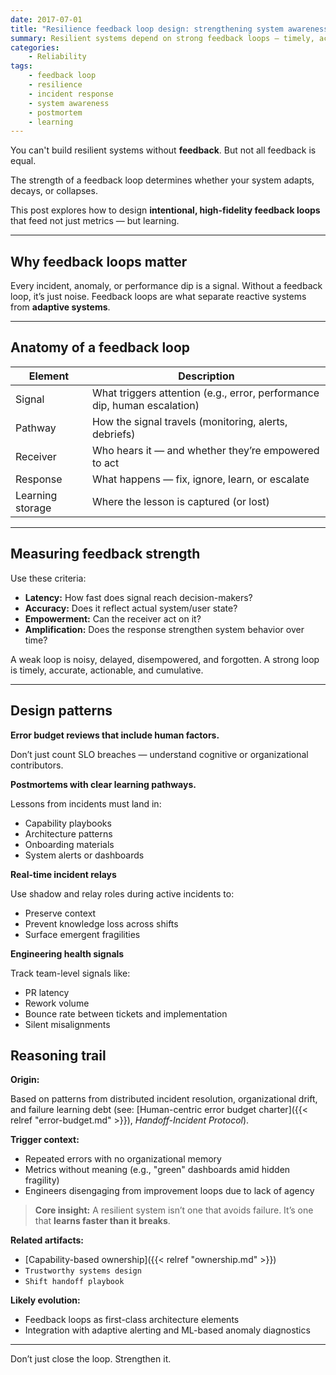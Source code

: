 ```yaml
---
date: 2017-07-01
title: "Resilience feedback loop design: strengthening system awareness"
summary: Resilient systems depend on strong feedback loops — timely, actionable, and cumulative — so learning outpaces failure and system awareness drives real adaptation.
categories:
    - Reliability
tags:
    - feedback loop
    - resilience
    - incident response
    - system awareness
    - postmortem
    - learning
---
```


You can't build resilient systems without **feedback**. But not all feedback is equal.

The strength of a feedback loop determines whether your system adapts, decays, or collapses.

This post explores how to design **intentional, high-fidelity feedback loops** that feed not just metrics — but learning.

---

## Why feedback loops matter

Every incident, anomaly, or performance dip is a signal. Without a feedback loop, it’s just noise.
Feedback loops are what separate reactive systems from **adaptive systems**.

---

## Anatomy of a feedback loop

| Element          | Description                                                              |
|------------------|--------------------------------------------------------------------------|
| Signal           | What triggers attention (e.g., error, performance dip, human escalation) |
| Pathway          | How the signal travels (monitoring, alerts, debriefs)                    |
| Receiver         | Who hears it — and whether they’re empowered to act                      |
| Response         | What happens — fix, ignore, learn, or escalate                           |
| Learning storage | Where the lesson is captured (or lost)                                   |

---

## Measuring feedback strength

Use these criteria:

- **Latency:** How fast does signal reach decision-makers?
- **Accuracy:** Does it reflect actual system/user state?
- **Empowerment:** Can the receiver act on it?
- **Amplification:** Does the response strengthen system behavior over time?

A weak loop is noisy, delayed, disempowered, and forgotten. A strong loop is timely, accurate, actionable, and cumulative.

---

## Design patterns

**Error budget reviews that include human factors.**

Don’t just count SLO breaches — understand cognitive or organizational contributors.

**Postmortems with clear learning pathways.**

Lessons from incidents must land in:

- Capability playbooks
- Architecture patterns
- Onboarding materials
- System alerts or dashboards

**Real-time incident relays**

Use shadow and relay roles during active incidents to:

- Preserve context
- Prevent knowledge loss across shifts
- Surface emergent fragilities

**Engineering health signals**

Track team-level signals like:

- PR latency
- Rework volume
- Bounce rate between tickets and implementation
- Silent misalignments

## Reasoning trail

**Origin:**  

Based on patterns from distributed incident resolution, organizational drift, and failure learning debt (see: 
[Human-centric error budget charter]({{< relref "error-budget.md" >}}), 
*Handoff-Incident Protocol*).

**Trigger context:**  

- Repeated errors with no organizational memory  
- Metrics without meaning (e.g., "green" dashboards amid hidden fragility)  
- Engineers disengaging from improvement loops due to lack of agency

> **Core insight:** A resilient system isn’t one that avoids failure. It’s one that **learns faster than it breaks**.

**Related artifacts:**  

- [Capability-based ownership]({{< relref "ownership.md" >}})
- `Trustworthy systems design`  
- `Shift handoff playbook`

**Likely evolution:**

- Feedback loops as first-class architecture elements  
- Integration with adaptive alerting and ML-based anomaly diagnostics

---

Don’t just close the loop. Strengthen it.

